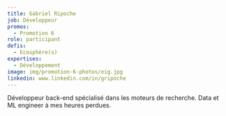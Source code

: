 ```yaml
---
title: Gabriel Ripoche
job: Développeur
promos:
  - Promotion 6
role: participant
defis:
  - Ecosphère(s)
expertises:
  - Développement
image: img/promotion-6-photos/eig.jpg
linkedin: www.linkedin.com/in/gripoche
---
```


Développeur back-end spécialisé dans les moteurs de recherche. Data et ML engineer à mes heures perdues.
